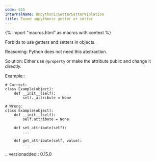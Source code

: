 ```yaml
---
code: 615
internalName: UnpythonicGetterSetterViolation
title: Found unpythonic getter or setter
---
```


{% import "macros.html" as macros with context %}


Forbids to use getters and setters in objects.

Reasoning:
    Python does not need this abstraction.

Solution:
    Either use ``@property`` or make the
    attribute public and change it directly.

Example::

    # Correct:
    class Example(object):
        def __init__(self):
            self._attribute = None

    # Wrong:
    class Example(object):
        def __init__(self):
            self.attribute = None

        def set_attribute(self):
            ...

        def get_attribute(self, value):
            ...

.. versionadded:: 0.15.0